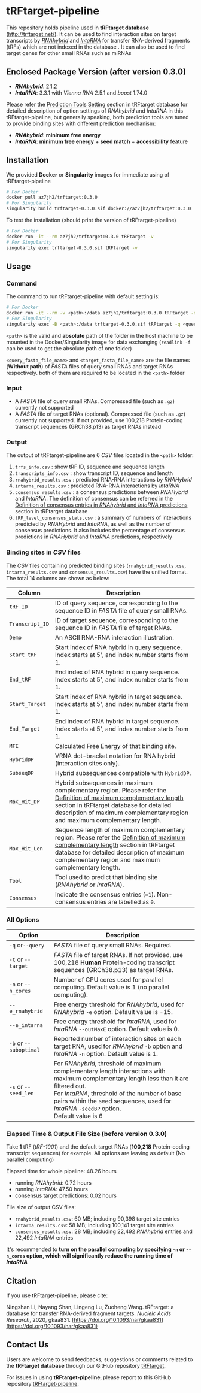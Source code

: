 # tRFtarget-pipeline
This repository holds pipeline used in **tRFtarget database** (http://trftarget.net/). It can be used to find interaction sites on target transcripts by [*RNAhybrid*](https://bibiserv.cebitec.uni-bielefeld.de/rnahybrid) and [*IntaRNA*](http://rna.informatik.uni-freiburg.de/IntaRNA/Input.jsp) for transfer RNA-derived fragments (tRFs) which are not indexed in the database . It can also be used to find target genes for other small RNAs such as miRNAs

## Enclosed Package Version (after version 0.3.0)

* ***RNAhybrid***: 2.1.2
* ***IntaRNA***: 3.3.1 with *Vienna RNA* 2.5.1 and *boost* 1.74.0

Please refer the [Prediction Tools Setting](http://trftarget.net/method) section in tRFtarget database for detailed description of option settings of *RNAhybrid* and *IntaRNA* in this tRFtarget-pipeline, but generally speaking, both prediction tools are tuned to provide binding sites with different prediction mechanism:

* ***RNAhybrid***: **minimum free energy**
* ***IntaRNA***: **minimum free energy** + **seed match** + **accessibility** feature

## Installation

We provided **Docker** or **Singularity** images for immediate using of tRFtarget-pipeline

```bash
# For Docker
docker pull az7jh2/trftarget:0.3.0
# For Singularity
singularity build trftarget-0.3.0.sif docker://az7jh2/trftarget:0.3.0
```

To test the installation (should print the version of tRFtarget-pipeline)

```bash
# For Docker
docker run -it --rm az7jh2/trftarget:0.3.0 tRFtarget -v
# For Singularity
singularity exec trftarget-0.3.0.sif tRFtarget -v
```

## Usage

### Command

The command to run tRFtarget-pipeline with default setting is:

```bash
# For Docker
docker run -it --rm -v <path>:/data az7jh2/trftarget:0.3.0 tRFtarget -q <query_fasta_file_name> -t <target_fasta_file_name> -n 1 --e_rnahybrid -15 --e_intarna 0 -b 1 -s 6
# For Singularity
singularity exec -B <path>:/data trftarget-0.3.0.sif tRFtarget -q <query_fasta_file_name> -t <target_fasta_file_name> -n 1 --e_rnahybrid -15 --e_intarna 0 -b 1 -s 6
```

`<path>` is the valid and **absolute** path of the folder in the host machine to be mounted in the Docker/Singularity image for data exchanging (`readlink -f` can be used to get the absolute path of one folder)

 `<query_fasta_file_name>` and `<target_fasta_file_name>` are the file names (**Without path**) of *FASTA* files of query small RNAs and target RNAs respectively. both of them are required to be located in the `<path>` folder

### Input

* A *FASTA* file of query small RNAs. Compressed file (such as `.gz`) currently not supported
* A *FASTA* file of target RNAs (optional). Compressed file (such as `.gz`) currently not supported. If not provided, use 100,218 Protein-coding transcript sequences (GRCh38.p13) as target RNAs instead

### Output

The output of tRFtarget-pipeline are 6 *CSV* files located in the `<path>` folder:

1. `trfs_info.csv` : show tRF ID, sequence and sequence length
2. `transcripts_info.csv` : show transcript ID, sequence and length
3. `rnahybrid_results.csv` : predicted RNA-RNA interactions by *RNAHybrid*
4. `intarna_results.csv` : predicted RNA-RNA interactions by *IntaRNA*
5. `consensus_results.csv` : a consensus predictions between *RNAHybrid* and *IntaRNA*. The definition of consensus can be referred in the [Definition of consensus entries in *RNAhybrid* and *IntaRNA* predictions](http://trftarget.net/manual) section in tRFtarget database
6. `tRF_level_consensus_stats.csv` : a summary of numbers of interactions predicted by *RNAHybrid* and *IntaRNA*, as well as the number of consensus predictions. It also includes the percentage of consensus predictions in *RNAHybrid* and *IntaRNA* predictions, respectively

### Binding sites in *CSV* files

The *CSV* files containing predicted binding sites (`rnahybrid_results.csv`, `intarna_results.csv` and `consensus_results.csv`) have the unified format. The total 14 columns are shown as below:

| Column          | Description                                                  |
| --------------- | ------------------------------------------------------------ |
| `tRF_ID`        | ID of query sequence, corresponding to the sequence ID in *FASTA* file of query small RNAs. |
| `Transcript_ID` | ID of target sequence, corresponding to the sequence ID in *FASTA* file of target RNAs. |
| `Demo`          | An ASCII RNA-RNA interaction illustration.                   |
| `Start_tRF`     | Start index of RNA hybrid in query sequence. Index starts at 5', and index number starts from 1. |
| `End_tRF`       | End index of RNA hybrid in query sequence. Index starts at 5', and index number starts from 1. |
| `Start_Target`  | Start index of RNA hybrid in target sequence. Index starts at 5', and index number starts from 1. |
| `End_Target`    | End index of RNA hybrid in target sequence. Index starts at 5', and index number starts from 1. |
| `MFE`           | Calculated Free Energy of that binding site.                 |
| `HybridDP`      | VRNA dot-bracket notation for RNA hybrid (interaction sites only). |
| `SubseqDP`      | Hybrid subsequences compatible with `HybridDP`.              |
| `Max_Hit_DP`    | Hybrid subsequences in maximum complementary region. Please refer the [Definition of maximum complementary length](http://trftarget.net/manual) section in tRFtarget database for detailed description of maximum complementary region and maximum complementary length. |
| `Max_Hit_Len`   | Sequence length of maximum complementary region. Please refer the [Definition of maximum complementary length](http://trftarget.net/manual) section in tRFtarget database for detailed description of maximum complementary region and maximum complementary length. |
| `Tool`          | Tool used to predict that binding site (*RNAhybrid* or *IntaRNA*). |
| `Consensus`     | Indicate the consensus entries (`=1`). Non-consensus entries are labelled as `0`. |

### All Options

| Option                 | Description                                                  |
| ---------------------- | ------------------------------------------------------------ |
| `-q` or`--query`       | *FASTA* file of query small RNAs. Required.                  |
| `-t` or `--target`     | *FASTA* file of target RNAs. If not provided, use 100,218 **Human** Protein-coding transcript sequences (GRCh38.p13) as target RNAs. |
| `-n` or `--n_cores`    | Number of CPU cores used for parallel computing. Default value is 1 (no parallel computing). |
| `--e_rnahybrid`        | Free energy threshold for *RNAhybrid*, used for *RNAhybrid* `-e` option. Default value is -15. |
| `--e_intarna`          | Free energy threshold for *IntaRNA*, used for *IntaRNA* `--outMaxE` option. Default value is 0. |
| `-b` or `--suboptimal` | Reported number of interaction sites on each target RNA, used for *RNAhybrid* `-b` option and *IntaRNA* `-n` option. Default value is 1. |
| `-s` or `--seed_len`   | For *RNAhybrid*, threshold of maximum complementary length interactions with maximum complementary length less than it are filtered out. <br/>For *IntaRNA*, threshold of the number of base pairs within the seed sequences, used for *IntaRNA* `-seedBP` option.<br/>Default value is 6 |

### Elapsed Time & Output File Size (before version 0.3.0)

Take **1** tRF (*tRF-1001*) and the default target RNAs (**100,218** Protein-coding transcript sequences) for example. All options are leaving as default (No parallel computing)

Elapsed time for whole pipeline: 48.26 hours

* running *RNAhybrid*: 0.72 hours
* running *IntaRNA*: 47.50 hours
* consensus target predictions: 0.02 hours

File size of output CSV files:

* `rnahybrid_results.csv`: 60 MB; including 90,398 target site entries
* `intarna_results.csv`: 58 MB; including 100,141 target site entries
* `consensus_results.csv`: 28 MB; including 22,492 *RNAhybrid* entries and 22,492 *IntaRNA* entries

It's recommended to **turn on the parallel computing by specifying `-n` or `--n_cores` option, which will significantly reduce the running time of *IntaRNA***

## Citation

If you use tRFtarget-pipeline, please cite:

Ningshan Li, Nayang Shan, Lingeng Lu, Zuoheng Wang. tRFtarget: a database for transfer RNA-derived fragment targets. *Nucleic Acids Research*, 2020, gkaa831. [https://doi.org/10.1093/nar/gkaa831](https://doi.org/10.1093/nar/gkaa831)

## Contact Us

Users are welcome to send feedbacks, suggestions or comments related to the **tRFtarget database** through our GitHub repository [tRFtarget](https://github.com/ZWang-Lab/tRFtarget).

For issues in using **tRFtarget-pipeline**, please report to this GitHub repository [tRFtarget-pipeline](https://github.com/ZWang-Lab/tRFtarget-pipeline).

